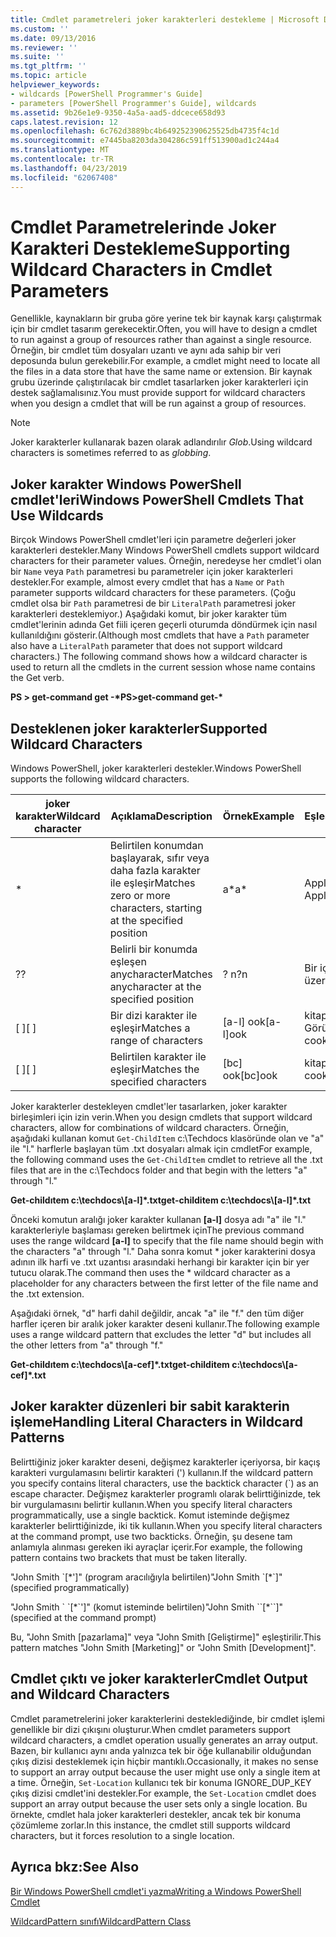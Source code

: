 ```yaml
---
title: Cmdlet parametreleri joker karakterleri destekleme | Microsoft Docs
ms.custom: ''
ms.date: 09/13/2016
ms.reviewer: ''
ms.suite: ''
ms.tgt_pltfrm: ''
ms.topic: article
helpviewer_keywords:
- wildcards [PowerShell Programmer's Guide]
- parameters [PowerShell Programmer's Guide], wildcards
ms.assetid: 9b26e1e9-9350-4a5a-aad5-ddcece658d93
caps.latest.revision: 12
ms.openlocfilehash: 6c762d3889bc4b649252390625525db4735f4c1d
ms.sourcegitcommit: e7445ba8203da304286c591ff513900ad1c244a4
ms.translationtype: MT
ms.contentlocale: tr-TR
ms.lasthandoff: 04/23/2019
ms.locfileid: "62067408"
---
```

# <a name="supporting-wildcard-characters-in-cmdlet-parameters"></a><span data-ttu-id="44c7c-102">Cmdlet Parametrelerinde Joker Karakteri Destekleme</span><span class="sxs-lookup"><span data-stu-id="44c7c-102">Supporting Wildcard Characters in Cmdlet Parameters</span></span>

<span data-ttu-id="44c7c-103">Genellikle, kaynakların bir gruba göre yerine tek bir kaynak karşı çalıştırmak için bir cmdlet tasarım gerekecektir.</span><span class="sxs-lookup"><span data-stu-id="44c7c-103">Often, you will have to design a cmdlet to run against a group of resources rather than against a single resource.</span></span> <span data-ttu-id="44c7c-104">Örneğin, bir cmdlet tüm dosyaları uzantı ve aynı ada sahip bir veri deposunda bulun gerekebilir.</span><span class="sxs-lookup"><span data-stu-id="44c7c-104">For example, a cmdlet might need to locate all the files in a data store that have the same name or extension.</span></span> <span data-ttu-id="44c7c-105">Bir kaynak grubu üzerinde çalıştırılacak bir cmdlet tasarlarken joker karakterleri için destek sağlamalısınız.</span><span class="sxs-lookup"><span data-stu-id="44c7c-105">You must provide support for wildcard characters when you design a cmdlet that will be run against a group of resources.</span></span>

> [!NOTE]
> <span data-ttu-id="44c7c-106">Joker karakterler kullanarak bazen olarak adlandırılır *Glob*.</span><span class="sxs-lookup"><span data-stu-id="44c7c-106">Using wildcard characters is sometimes referred to as *globbing*.</span></span>

## <a name="windows-powershell-cmdlets-that-use-wildcards"></a><span data-ttu-id="44c7c-107">Joker karakter Windows PowerShell cmdlet'leri</span><span class="sxs-lookup"><span data-stu-id="44c7c-107">Windows PowerShell Cmdlets That Use Wildcards</span></span>

 <span data-ttu-id="44c7c-108">Birçok Windows PowerShell cmdlet'leri için parametre değerleri joker karakterleri destekler.</span><span class="sxs-lookup"><span data-stu-id="44c7c-108">Many Windows PowerShell cmdlets support wildcard characters for their parameter values.</span></span> <span data-ttu-id="44c7c-109">Örneğin, neredeyse her cmdlet'i olan bir `Name` veya `Path` parametresi bu parametreler için joker karakterleri destekler.</span><span class="sxs-lookup"><span data-stu-id="44c7c-109">For example, almost every cmdlet that has a `Name` or `Path` parameter supports wildcard characters for these parameters.</span></span> <span data-ttu-id="44c7c-110">(Çoğu cmdlet olsa bir `Path` parametresi de bir `LiteralPath` parametresi joker karakterleri desteklemiyor.) Aşağıdaki komut, bir joker karakter tüm cmdlet'lerinin adında Get fiili içeren geçerli oturumda döndürmek için nasıl kullanıldığını gösterir.</span><span class="sxs-lookup"><span data-stu-id="44c7c-110">(Although most cmdlets that have a `Path` parameter also have a `LiteralPath` parameter that does not support wildcard characters.) The following command shows how a wildcard character is used to return all the cmdlets in the current session whose name contains the Get verb.</span></span>

 <span data-ttu-id="44c7c-111">**PS > get-command get -\***</span><span class="sxs-lookup"><span data-stu-id="44c7c-111">**PS>get-command get-\***</span></span>

## <a name="supported-wildcard-characters"></a><span data-ttu-id="44c7c-112">Desteklenen joker karakterler</span><span class="sxs-lookup"><span data-stu-id="44c7c-112">Supported Wildcard Characters</span></span>

<span data-ttu-id="44c7c-113">Windows PowerShell, joker karakterleri destekler.</span><span class="sxs-lookup"><span data-stu-id="44c7c-113">Windows PowerShell supports the following wildcard characters.</span></span>

|<span data-ttu-id="44c7c-114">joker karakter</span><span class="sxs-lookup"><span data-stu-id="44c7c-114">Wildcard character</span></span>|<span data-ttu-id="44c7c-115">Açıklama</span><span class="sxs-lookup"><span data-stu-id="44c7c-115">Description</span></span>|<span data-ttu-id="44c7c-116">Örnek</span><span class="sxs-lookup"><span data-stu-id="44c7c-116">Example</span></span>|<span data-ttu-id="44c7c-117">Eşleşmeler</span><span class="sxs-lookup"><span data-stu-id="44c7c-117">Matches</span></span>|<span data-ttu-id="44c7c-118">Eşleşmez</span><span class="sxs-lookup"><span data-stu-id="44c7c-118">Does not match</span></span>|
|------------------------|-----------------|-------------|-------------|--------------------|
|*|<span data-ttu-id="44c7c-119">Belirtilen konumdan başlayarak, sıfır veya daha fazla karakter ile eşleşir</span><span class="sxs-lookup"><span data-stu-id="44c7c-119">Matches zero or more characters, starting at the specified position</span></span>|<span data-ttu-id="44c7c-120">a\*</span><span class="sxs-lookup"><span data-stu-id="44c7c-120">a\*</span></span>|<span data-ttu-id="44c7c-121">Apple ag</span><span class="sxs-lookup"><span data-stu-id="44c7c-121">A, ag, Apple</span></span>||
|<span data-ttu-id="44c7c-122">?</span><span class="sxs-lookup"><span data-stu-id="44c7c-122">?</span></span>|<span data-ttu-id="44c7c-123">Belirli bir konumda eşleşen anycharacter</span><span class="sxs-lookup"><span data-stu-id="44c7c-123">Matches anycharacter at the specified position</span></span>|<span data-ttu-id="44c7c-124">? n</span><span class="sxs-lookup"><span data-stu-id="44c7c-124">?n</span></span>|<span data-ttu-id="44c7c-125">Bir içinde üzerinde</span><span class="sxs-lookup"><span data-stu-id="44c7c-125">An, in, on</span></span>|<span data-ttu-id="44c7c-126">çalıştı</span><span class="sxs-lookup"><span data-stu-id="44c7c-126">ran</span></span>|
|<span data-ttu-id="44c7c-127">[ ]</span><span class="sxs-lookup"><span data-stu-id="44c7c-127">[ ]</span></span>|<span data-ttu-id="44c7c-128">Bir dizi karakter ile eşleşir</span><span class="sxs-lookup"><span data-stu-id="44c7c-128">Matches a range of characters</span></span>|<span data-ttu-id="44c7c-129">[a-l] ook</span><span class="sxs-lookup"><span data-stu-id="44c7c-129">[a-l]ook</span></span>|<span data-ttu-id="44c7c-130">kitap, cook, Görünüm</span><span class="sxs-lookup"><span data-stu-id="44c7c-130">book, cook, look</span></span>|<span data-ttu-id="44c7c-131">sürdü</span><span class="sxs-lookup"><span data-stu-id="44c7c-131">took</span></span>|
|<span data-ttu-id="44c7c-132">[ ]</span><span class="sxs-lookup"><span data-stu-id="44c7c-132">[ ]</span></span>|<span data-ttu-id="44c7c-133">Belirtilen karakter ile eşleşir</span><span class="sxs-lookup"><span data-stu-id="44c7c-133">Matches the specified characters</span></span>|<span data-ttu-id="44c7c-134">[bc] ook</span><span class="sxs-lookup"><span data-stu-id="44c7c-134">[bc]ook</span></span>|<span data-ttu-id="44c7c-135">kitap, cook</span><span class="sxs-lookup"><span data-stu-id="44c7c-135">book, cook</span></span>|<span data-ttu-id="44c7c-136">Ara</span><span class="sxs-lookup"><span data-stu-id="44c7c-136">look</span></span>|

<span data-ttu-id="44c7c-137">Joker karakterler destekleyen cmdlet'ler tasarlarken, joker karakter birleşimleri için izin verin.</span><span class="sxs-lookup"><span data-stu-id="44c7c-137">When you design cmdlets that support wildcard characters, allow for combinations of wildcard characters.</span></span> <span data-ttu-id="44c7c-138">Örneğin, aşağıdaki kullanan komut `Get-ChildItem` c:\Techdocs klasöründe olan ve "a" ile "l." harflerle başlayan tüm .txt dosyaları almak için cmdlet</span><span class="sxs-lookup"><span data-stu-id="44c7c-138">For example, the following command uses the `Get-ChildItem` cmdlet to retrieve all the .txt files that are in the c:\Techdocs folder and that begin with the letters "a" through "l."</span></span>

<span data-ttu-id="44c7c-139">**Get-childıtem c:\techdocs\\[a-l]\*.txt**</span><span class="sxs-lookup"><span data-stu-id="44c7c-139">**get-childitem c:\techdocs\\[a-l]\*.txt**</span></span>

<span data-ttu-id="44c7c-140">Önceki komutun aralığı joker karakter kullanan **[a-l]** dosya adı "a" ile "l." karakterleriyle başlaması gereken belirtmek için</span><span class="sxs-lookup"><span data-stu-id="44c7c-140">The previous command uses the range wildcard **[a-l]** to specify that the file name should begin with the characters "a" through "l."</span></span> <span data-ttu-id="44c7c-141">Daha sonra komut \* joker karakterini dosya adının ilk harfi ve .txt uzantısı arasındaki herhangi bir karakter için bir yer tutucu olarak.</span><span class="sxs-lookup"><span data-stu-id="44c7c-141">The command then uses the \* wildcard character as a placeholder for any characters between the first letter of the file name and the .txt extension.</span></span>

<span data-ttu-id="44c7c-142">Aşağıdaki örnek, "d" harfi dahil değildir, ancak "a" ile "f." den tüm diğer harfler içeren bir aralık joker karakter deseni kullanır.</span><span class="sxs-lookup"><span data-stu-id="44c7c-142">The following example uses a range wildcard pattern that excludes the letter "d" but includes all the other letters from "a" through "f."</span></span>

<span data-ttu-id="44c7c-143">**Get-childıtem c:\techdocs\\[a-cef]\*.txt**</span><span class="sxs-lookup"><span data-stu-id="44c7c-143">**get-childitem c:\techdocs\\[a-cef]\*.txt**</span></span>

## <a name="handling-literal-characters-in-wildcard-patterns"></a><span data-ttu-id="44c7c-144">Joker karakter düzenleri bir sabit karakterin işleme</span><span class="sxs-lookup"><span data-stu-id="44c7c-144">Handling Literal Characters in Wildcard Patterns</span></span>

<span data-ttu-id="44c7c-145">Belirttiğiniz joker karakter deseni, değişmez karakterler içeriyorsa, bir kaçış karakteri vurgulamasını belirtir karakteri (') kullanın.</span><span class="sxs-lookup"><span data-stu-id="44c7c-145">If the wildcard pattern you specify contains literal characters, use the backtick character (\`) as an escape character.</span></span> <span data-ttu-id="44c7c-146">Değişmez karakterler programlı olarak belirttiğinizde, tek bir vurgulamasını belirtir kullanın.</span><span class="sxs-lookup"><span data-stu-id="44c7c-146">When you specify literal characters programmatically, use a single backtick.</span></span> <span data-ttu-id="44c7c-147">Komut isteminde değişmez karakterler belirttiğinizde, iki tik kullanın.</span><span class="sxs-lookup"><span data-stu-id="44c7c-147">When you specify literal characters at the command prompt, use two backticks.</span></span> <span data-ttu-id="44c7c-148">Örneğin, şu desene tam anlamıyla alınması gereken iki ayraçlar içerir.</span><span class="sxs-lookup"><span data-stu-id="44c7c-148">For example, the following pattern contains two brackets that must be taken literally.</span></span>

<span data-ttu-id="44c7c-149">"John Smith \`[\*']" (program aracılığıyla belirtilen)</span><span class="sxs-lookup"><span data-stu-id="44c7c-149">"John Smith \`[\*\`]" (specified programmatically)</span></span>

<span data-ttu-id="44c7c-150">"John Smith \` \`[\*\`']" (komut isteminde belirtilen)</span><span class="sxs-lookup"><span data-stu-id="44c7c-150">"John Smith \`\`[\*\`\`]"  (specified at the command prompt)</span></span>

<span data-ttu-id="44c7c-151">Bu, "John Smith [pazarlama]" veya "John Smith [Geliştirme]" eşleştirilir.</span><span class="sxs-lookup"><span data-stu-id="44c7c-151">This pattern matches "John Smith [Marketing]" or "John Smith [Development]".</span></span>

## <a name="cmdlet-output-and-wildcard-characters"></a><span data-ttu-id="44c7c-152">Cmdlet çıktı ve joker karakterler</span><span class="sxs-lookup"><span data-stu-id="44c7c-152">Cmdlet Output and Wildcard Characters</span></span>

<span data-ttu-id="44c7c-153">Cmdlet parametrelerini joker karakterlerini desteklediğinde, bir cmdlet işlemi genellikle bir dizi çıkışını oluşturur.</span><span class="sxs-lookup"><span data-stu-id="44c7c-153">When cmdlet parameters support wildcard characters, a cmdlet operation usually generates an array output.</span></span> <span data-ttu-id="44c7c-154">Bazen, bir kullanıcı aynı anda yalnızca tek bir öğe kullanabilir olduğundan çıkış dizisi desteklemek için hiçbir mantıklı.</span><span class="sxs-lookup"><span data-stu-id="44c7c-154">Occasionally, it makes no sense to support an array output because the user might use only a single item at a time.</span></span> <span data-ttu-id="44c7c-155">Örneğin, `Set-Location` kullanıcı tek bir konuma IGNORE_DUP_KEY çıkış dizisi cmdlet'ini destekler.</span><span class="sxs-lookup"><span data-stu-id="44c7c-155">For example, the `Set-Location` cmdlet does support an array output because the user sets only a single location.</span></span> <span data-ttu-id="44c7c-156">Bu örnekte, cmdlet hala joker karakterleri destekler, ancak tek bir konuma çözümleme zorlar.</span><span class="sxs-lookup"><span data-stu-id="44c7c-156">In this instance, the cmdlet still supports wildcard characters, but it forces resolution to a single location.</span></span>

## <a name="see-also"></a><span data-ttu-id="44c7c-157">Ayrıca bkz:</span><span class="sxs-lookup"><span data-stu-id="44c7c-157">See Also</span></span>

[<span data-ttu-id="44c7c-158">Bir Windows PowerShell cmdlet'i yazma</span><span class="sxs-lookup"><span data-stu-id="44c7c-158">Writing a Windows PowerShell Cmdlet</span></span>](./writing-a-windows-powershell-cmdlet.md)

[<span data-ttu-id="44c7c-159">WildcardPattern sınıfı</span><span class="sxs-lookup"><span data-stu-id="44c7c-159">WildcardPattern Class</span></span>](/dotnet/api/system.management.automation.wildcardpattern)
